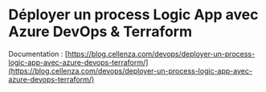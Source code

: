 # Déployer un process Logic App avec Azure DevOps & Terraform

Documentation : [https://blog.cellenza.com/devops/deployer-un-process-logic-app-avec-azure-devops-terraform/](https://blog.cellenza.com/devops/deployer-un-process-logic-app-avec-azure-devops-terraform/)
